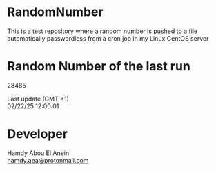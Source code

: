 # RandomNumber    
This is a test repository where a random number is pushed to a file automatically passwordless from a cron job in my Linux CentOS server    
# Random Number of the last run   
28485
      
Last update (GMT +1)    
02/22/25 12:00:01
# Developer    
Hamdy Abou El Anein   
hamdy.aea@protonmail.com
